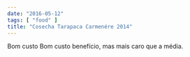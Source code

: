 ```yaml
---
date: "2016-05-12"
tags: [ "food" ]
title: "Cosecha Tarapaca Carmenére 2014"
---
```

Bom custo Bom custo benefício, mas mais caro que a média.
